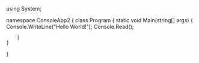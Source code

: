 using System;

namespace ConsoleApp2
{
    class Program
    {
        static void Main(string[] args)
        {
            Console.WriteLine("Hello World!");
            Console.Read();

        }
    }
}
